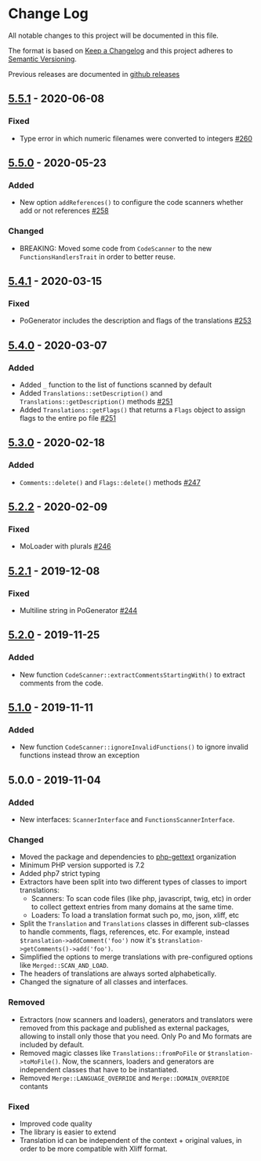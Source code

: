 # Change Log

All notable changes to this project will be documented in this file.

The format is based on [Keep a Changelog](http://keepachangelog.com/)
and this project adheres to [Semantic Versioning](http://semver.org/).

Previous releases are documented in [github releases](https://github.com/oscarotero/Get2text/releases)

## [5.5.1] - 2020-06-08
### Fixed
- Type error in which numeric filenames were converted to integers [#260]

## [5.5.0] - 2020-05-23
### Added
- New option `addReferences()` to configure the code scanners whether add or not references [#258]

### Changed
- BREAKING: Moved some code from `CodeScanner` to the new `FunctionsHandlersTrait` in order to better reuse.

## [5.4.1] - 2020-03-15
### Fixed
- PoGenerator includes the description and flags of the translations [#253]

## [5.4.0] - 2020-03-07
### Added
- Added `_` function to the list of functions scanned by default
- Added `Translations::setDescription()` and `Translations::getDescription()` methods [#251]
- Added `Translations::getFlags()` that returns a `Flags` object to assign flags to the entire po file [#251]

## [5.3.0] - 2020-02-18
### Added
- `Comments::delete()` and `Flags::delete()` methods [#247]

## [5.2.2] - 2020-02-09
### Fixed
- MoLoader with plurals [#246]

## [5.2.1] - 2019-12-08
### Fixed
- Multiline string in PoGenerator [#244]

## [5.2.0] - 2019-11-25
### Added
- New function `CodeScanner::extractCommentsStartingWith()` to extract comments from the code.

## [5.1.0] - 2019-11-11
### Added
- New function `CodeScanner::ignoreInvalidFunctions()` to ignore invalid functions instead throw an exception

## 5.0.0 - 2019-11-04
### Added
- New interfaces: `ScannerInterface` and `FunctionsScannerInterface`.

### Changed
- Moved the package and dependencies to [php-gettext](https://github.com/php-gettext) organization
- Minimum PHP version supported is 7.2
- Added php7 strict typing
- Extractors have been split into two different types of classes to import translations:
  - Scanners: To scan code files (like php, javascript, twig, etc) in order to collect gettext entries from many domains at the same time.
  - Loaders: To load a translation format such po, mo, json, xliff, etc
- Split the `Translation` and `Translations` classes in different sub-classes to handle comments, flags, references, etc. For example, instead `$translation->addComment('foo')` now it's `$translation->getComments()->add('foo')`.
- Simplified the options to merge translations with pre-configured options like `Merged::SCAN_AND_LOAD`.
- The headers of translations are always sorted alphabetically.
- Changed the signature of all classes and interfaces.

### Removed
- Extractors (now scanners and loaders), generators and translators were removed from this package and published as external packages, allowing to install only those that you need. Only Po and Mo formats are included by default.
- Removed magic classes like `Translations::fromPoFile` or `$translation->toMoFile()`. Now, the scanners, loaders and generators are independent classes that have to be instantiated.
- Removed `Merge::LANGUAGE_OVERRIDE` and `Merge::DOMAIN_OVERRIDE` contants

### Fixed
- Improved code quality
- The library is easier to extend
- Translation id can be independent of the context + original values, in order to be more compatible with Xliff format.

[#244]: https://github.com/php-gettext/Get2text/issues/244
[#246]: https://github.com/php-gettext/Get2text/issues/246
[#247]: https://github.com/php-gettext/Get2text/issues/247
[#251]: https://github.com/php-gettext/Get2text/issues/251
[#253]: https://github.com/php-gettext/Get2text/issues/253
[#258]: https://github.com/php-gettext/Get2text/issues/258
[#260]: https://github.com/php-gettext/Get2text/issues/260

[5.5.1]: https://github.com/php-gettext/Get2text/compare/v5.5.0...v5.5.1
[5.5.0]: https://github.com/php-gettext/Get2text/compare/v5.4.1...v5.5.0
[5.4.1]: https://github.com/php-gettext/Get2text/compare/v5.4.0...v5.4.1
[5.4.0]: https://github.com/php-gettext/Get2text/compare/v5.3.0...v5.4.0
[5.3.0]: https://github.com/php-gettext/Get2text/compare/v5.2.2...v5.3.0
[5.2.2]: https://github.com/php-gettext/Get2text/compare/v5.2.1...v5.2.2
[5.2.1]: https://github.com/php-gettext/Get2text/compare/v5.2.0...v5.2.1
[5.2.0]: https://github.com/php-gettext/Get2text/compare/v5.1.0...v5.2.0
[5.1.0]: https://github.com/php-gettext/Get2text/compare/v5.0.0...v5.1.0
